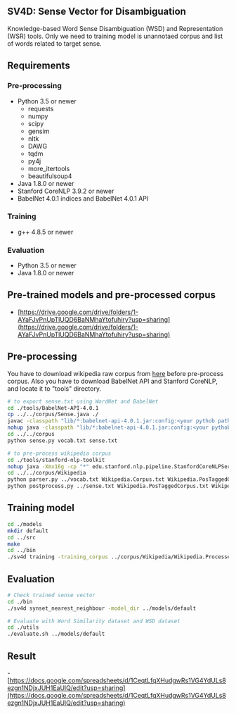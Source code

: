 SV4D: Sense Vector for Disambiguation
--

Knowledge-based Word Sense Disambiguation (WSD) and Representation (WSR) tools.
Only we need to training model is unannotaed corpus and list of words related to target sense.

Requirements
--

### Pre-processing
- Python 3.5 or newer
  - requests
  - numpy
  - scipy
  - gensim
  - nltk
  - DAWG
  - tqdm
  - py4j
  - more_itertools
  - beautifulsoup4
- Java 1.8.0 or newer
- Stanford CoreNLP 3.9.2 or newer
- BabelNet 4.0.1 indices and BabelNet 4.0.1 API

### Training
- g++ 4.8.5 or newer

### Evaluation
- Python 3.5 or newer
- Java 1.8.0 or newer

Pre-trained models and pre-processed corpus
--
- [https://drive.google.com/drive/folders/1-AYaFJvPnUpTlUQD6BaNMhaYtofuhiry?usp=sharing](https://drive.google.com/drive/folders/1-AYaFJvPnUpTlUQD6BaNMhaYtofuhiry?usp=sharing)

Pre-processing
--

You have to download wikipedia raw corpus from [here](https://www.socher.org/index.php/Main/ImprovingWordRepresentationsViaGlobalContextAndMultipleWordPrototypes) before pre-process corpus.
Also you have to download BabelNet API and Stanford CoreNLP, and locate it to "tools" directory.

```sh
# to export sense.txt using WordNet and BabelNet
cd ./tools/BabelNet-API-4.0.1
cp ../../corpus/Sense.java ./
javac -classpath "lib/*:babelnet-api-4.0.1.jar:config:<your pythob path here>/share/py4j/py4j0.10.7.jar" Sense.java
nohup java -classpath "lib/*:babelnet-api-4.0.1.jar:config:<your pythob path here>/share/py4j/py4j0.10.7.jar:." Sense &
cd ../../corpus
python sense.py vocab.txt sense.txt

# to pre-process wikipedia corpus
cd ./tools/stanford-nlp-toolkit
nohup java -Xmx16g -cp "*" edu.stanford.nlp.pipeline.StanfordCoreNLPServer -preload tokenize,ssplit,pos,lemma,parse,depparse -status_port 42636 -port 42636 -timeout 15000 -encoding utf-8 > /dev/null &
cd ../../corpus/Wikipedia
python parser.py ../vocab.txt Wikipedia.Corpus.txt Wikipedia.PosTaggedCorpus.Corpus.txt
python postprocess.py ../sense.txt Wikipedia.PosTaggedCorpus.txt Wikipedia.ProcessedCorpus.txt
```

Training model
--

```sh
cd ./models
mkdir default
cd ../src
make
cd ../bin
./sv4d training -training_corpus ../corpus/Wikipedia/Wikipedia.ProcessedCorpus.txt -synset_data_file ../corpus/sense.txt -model_dir ../models/default -epochs 50
```

Evaluation
--

```sh
# Check trained sense vector
cd ./bin
./sv4d synset_nearest_neighbour -model_dir ../models/default

# Evaluate with Word Similarity dataset and WSD dataset
cd ./utils
./evaluate.sh ../models/default
```

Result
--

-[https://docs.google.com/spreadsheets/d/1CeqtLfqXHudgwRs1VG4YdULs8ezgn1NDjxJUH1EaUlQ/edit?usp=sharing](https://docs.google.com/spreadsheets/d/1CeqtLfqXHudgwRs1VG4YdULs8ezgn1NDjxJUH1EaUlQ/edit?usp=sharing)